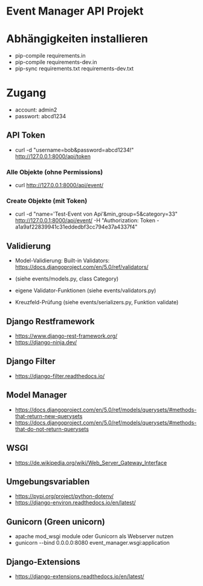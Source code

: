 # Event Manager API Projekt

# Abhängigkeiten installieren
- pip-compile requirements.in
- pip-compile requirements-dev.in
- pip-sync requirements.txt requirements-dev.txt


# Zugang
- account: admin2
- passwort: abcd1234

## API Token
- curl -d "username=bob&password=abcd1234!" http://127.0.0.1:8000/api/token

### Alle Objekte (ohne Permissions)
- curl  http://127.0.0.1:8000/api/event/ 

### Create Objekte (mit Token)
- curl -d "name='Test-Event von Api'&min_group=5&category=33" http://127.0.0.1:8000/api/event/ -H "Authorization: Token - a1a9af22839941c31eddedbf3cc794e37a4337f4"

## Validierung
- Model-Validierung: Built-in Validators: https://docs.djangoproject.com/en/5.0/ref/validators/
- (siehe events/models.py, class Category)

- eigene Validator-Funktionen (siehe events/validators.py)
- Kreuzfeld-Prüfung (siehe events/serializers.py, Funktion validate)

## Django Restframework 
- https://www.django-rest-framework.org/
- https://django-ninja.dev/

## Django Filter
- https://django-filter.readthedocs.io/

## Model Manager
- https://docs.djangoproject.com/en/5.0/ref/models/querysets/#methods-that-return-new-querysets
- https://docs.djangoproject.com/en/5.0/ref/models/querysets/#methods-that-do-not-return-querysets

## WSGI
- https://de.wikipedia.org/wiki/Web_Server_Gateway_Interface

## Umgebungsvariablen
- https://pypi.org/project/python-dotenv/
- https://django-environ.readthedocs.io/en/latest/


## Gunicorn (Green unicorn)
- apache mod_wsgi module oder Gunicorn als Webserver nutzen
- gunicorn --bind 0.0.0.0:8080 event_manager.wsgi:application

## Django-Extensions
- https://django-extensions.readthedocs.io/en/latest/